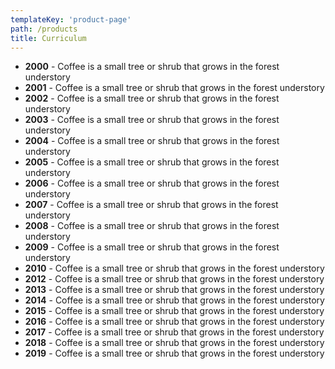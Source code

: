 ```yaml
---
templateKey: 'product-page'
path: /products
title: Curriculum
---
```

* **2000** - Coffee is a small tree or shrub that grows in the forest understory
* **2001** - Coffee is a small tree or shrub that grows in the forest understory
* **2002** - Coffee is a small tree or shrub that grows in the forest understory
* **2003** - Coffee is a small tree or shrub that grows in the forest understory
* **2004** - Coffee is a small tree or shrub that grows in the forest understory
* **2005** - Coffee is a small tree or shrub that grows in the forest understory
* **2006** - Coffee is a small tree or shrub that grows in the forest understory
* **2007** - Coffee is a small tree or shrub that grows in the forest understory
* **2008** - Coffee is a small tree or shrub that grows in the forest understory
* **2009** - Coffee is a small tree or shrub that grows in the forest understory
* **2010** - Coffee is a small tree or shrub that grows in the forest understory
* **2012** - Coffee is a small tree or shrub that grows in the forest understory
* **2013** - Coffee is a small tree or shrub that grows in the forest understory
* **2014** - Coffee is a small tree or shrub that grows in the forest understory
* **2015** - Coffee is a small tree or shrub that grows in the forest understory
* **2016** - Coffee is a small tree or shrub that grows in the forest understory
* **2017** - Coffee is a small tree or shrub that grows in the forest understory
* **2018** - Coffee is a small tree or shrub that grows in the forest understory
* **2019** - Coffee is a small tree or shrub that grows in the forest understory
